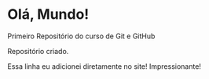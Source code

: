 # Olá, Mundo!
 Primeiro Repositório do curso de Git e GitHub

 Repositório criado.
 
 Essa linha eu adicionei diretamente no site! Impressionante!
